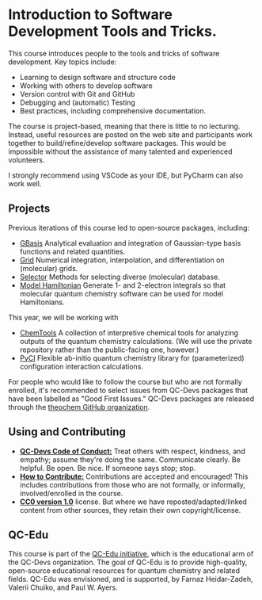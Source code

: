 # Introduction to Software Development Tools and Tricks.

This course introduces people to the tools and tricks of software development. Key topics include:
- Learning to design software and structure code
- Working with others to develop software
- Version control with Git and GitHub
- Debugging and (automatic) Testing
- Best practices, including comprehensive documentation.

The course is project-based, meaning that there is little to no lecturing. Instead, useful resources are posted on the web site and participants work together to build/refine/develop software packages. This would be impossible without the assistance of many talented and experienced volunteers.

I strongly recommend using VSCode as your IDE, but PyCharm can also work well.

## Projects
Previous iterations of this course led to open-source packages, including:
- [GBasis](https://gbasis.qcdevs.org/intro.html) Analytical evaluation and integration of Gaussian-type basis functions and related quantities.
- [Grid](https://grid.qcdevs.org/) Numerical integration, interpolation, and differentiation on (molecular) grids.
- [Selector](https://selector.qcdevs.org/intro.html) Methods for selecting diverse (molecular) database.
- [Model Hamiltonian](https://moha.qcdevs.org/build/html/index.html) Generate 1- and 2-electron integrals so that molecular quantum chemistry software can be used for model Hamiltonians.

This year, we will be working with
- [ChemTools](https://chemtools.org/) A collection of interpretive chemical tools for analyzing outputs of the quantum chemistry calculations. (We will use the private repository rather than the public-facing one, however.)
- [PyCI](https://pyci.qcdevs.org/intro.html) Flexible ab-initio quantum chemistry library for (parameterized) configuration interaction calculations.

For people who would like to follow the course but who are not formally enrolled, it's recommended to select issues from QC-Devs packages that have been labelled as "Good First Issues." QC-Devs packages are released through the [theochem GitHub organization](https://github.com/theochem).

## Using and Contributing
- [**QC-Devs Code of Conduct:**](https://github.com/theochem/guidelines/blob/main/CodeOfConduct.md) Treat others with respect, kindness, and empathy; assume they're doing the same. Communicate clearly. Be helpful. Be open. Be nice. If someone says stop; stop.
- [**How to Contribute:**](https://github.com/theochem/guidelines/blob/main/contributing.md) Contributions are accepted and encouraged! This includes contributions from those who are not formally, or informally, involved/enrolled in the course.
- [**CC0 version 1.0**](license.md) license. But where we have reposted/adapted/linked content from other sources, they retain their own copyright/license.

## QC-Edu
This course is part of the [QC-Edu initiative](https://qc-edu.org/intro.html), which is the educational arm of the QC-Devs organization. The goal of QC-Edu is to provide high-quality, open-source educational resources for quantum chemistry and related fields. QC-Edu was envisioned, and is supported, by Farnaz Heidar-Zadeh, Valerii Chuiko, and Paul W. Ayers.
